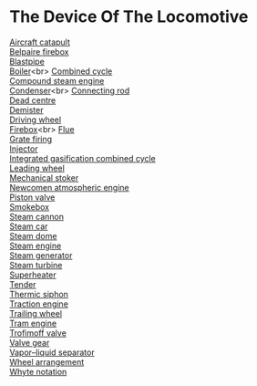 # The Device Of The Locomotive
[Aircraft catapult](https://en.wikipedia.org/wiki/Aircraft_catapult)<br>
[Belpaire firebox](https://en.wikipedia.org/wiki/Belpaire_firebox)<br>
[Blastpipe](https://en.wikipedia.org/wiki/Blastpipe)<br>
[Boiler](https://en.wikipedia.org/wiki/Boiler_(power_generation))<br>
[Combined cycle](https://en.wikipedia.org/wiki/Combined_cycle)<br>
[Compound steam engine](https://en.wikipedia.org/wiki/Compound_steam_engine)<br>
[Condenser](https://en.wikipedia.org/wiki/Condenser_(heat_transfer))<br>
[Connecting rod](https://en.wikipedia.org/wiki/Connecting_rod)<br>
[Dead centre](https://en.wikipedia.org/wiki/Dead_centre_(engineering))<br>
[Demister](https://en.wikipedia.org/wiki/Demister_(vapor))<br>
[Driving wheel](https://en.wikipedia.org/wiki/Driving_wheel)<br>
[Firebox](https://en.wikipedia.org/wiki/Firebox_(steam_engine))<br>
[Flue](https://en.wikipedia.org/wiki/Flue)<br>
[Grate firing](https://en.wikipedia.org/wiki/Grate_firing)<br>
[Injector](https://en.wikipedia.org/wiki/Injector)<br>
[Integrated gasification combined cycle](https://en.wikipedia.org/wiki/Integrated_gasification_combined_cycle)<br>
[Leading wheel](https://en.wikipedia.org/wiki/Leading_wheel)<br>
[Mechanical stoker](https://en.wikipedia.org/wiki/Mechanical_stoker)<br>
[Newcomen atmospheric engine](https://en.wikipedia.org/wiki/Newcomen_atmospheric_engine)<br>
[Piston valve](https://en.wikipedia.org/wiki/Piston_valve)<br>
[Smokebox](https://en.wikipedia.org/wiki/Smokebox)<br>
[Steam cannon](https://en.wikipedia.org/wiki/Steam_cannon)<br>
[Steam car](https://en.wikipedia.org/wiki/Steam_car)<br>
[Steam dome](https://en.wikipedia.org/wiki/Steam_dome)<br>
[Steam engine](https://en.wikipedia.org/wiki/Steam_engine)<br>
[Steam generator](https://en.wikipedia.org/wiki/Steam_generator_(boiler))<br>
[Steam turbine](https://en.wikipedia.org/wiki/Steam_turbine)<br>
[Superheater](https://en.wikipedia.org/wiki/Superheater)<br>
[Tender](https://en.wikipedia.org/wiki/Tender_(rail))<br>
[Thermic siphon](https://en.wikipedia.org/wiki/Thermic_siphon)<br>
[Traction engine](https://en.wikipedia.org/wiki/Traction_engine)<br>
[Trailing wheel](https://en.wikipedia.org/wiki/Trailing_wheel)<br>
[Tram engine](https://en.wikipedia.org/wiki/Tram_engine)<br>
[Trofimoff valve](https://en.wikipedia.org/wiki/Trofimoff_valve)<br>
[Valve gear](https://en.wikipedia.org/wiki/Valve_gear)<br>
[Vapor–liquid separator](https://en.wikipedia.org/wiki/Vapor%E2%80%93liquid_separator)<br>
[Wheel arrangement](https://en.wikipedia.org/wiki/Wheel_arrangement)<br>
[Whyte notation](https://en.wikipedia.org/wiki/Whyte_notation)<br>
